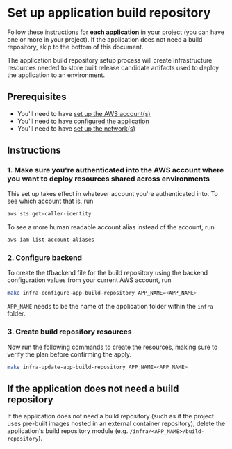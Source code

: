 # Set up application build repository

Follow these instructions for **each application** in your project (you can have one or more in your project). If the application does not need a build repository, skip to the bottom of this document.

The application build repository setup process will create infrastructure resources needed to store built release candidate artifacts used to deploy the application to an environment.

## Prerequisites

* You'll need to have [set up the AWS account(s)](./set-up-aws-accounts.md)
* You'll need to have [configured the application](/infra/app/app-config/main.tf)
* You'll need to have [set up the network(s)](./set-up-networks.md)

## Instructions

### 1. Make sure you're authenticated into the AWS account where you want to deploy resources shared across environments

This set up takes effect in whatever account you're authenticated into. To see which account that is, run

```bash
aws sts get-caller-identity
```

To see a more human readable account alias instead of the account, run

```bash
aws iam list-account-aliases
```

### 2. Configure backend

To create the tfbackend file for the build repository using the backend configuration values from your current AWS account, run

```bash
make infra-configure-app-build-repository APP_NAME=<APP_NAME>
```

`APP_NAME` needs to be the name of the application folder within the `infra` folder.

### 3. Create build repository resources

Now run the following commands to create the resources, making sure to verify the plan before confirming the apply.

```bash
make infra-update-app-build-repository APP_NAME=<APP_NAME>
```

## If the application does not need a build repository

If the application does not need a build repository (such as if the project uses pre-built images hosted in an external container repository), delete the application's build repository module (e.g. `/infra/<APP_NAME>/build-repository`).